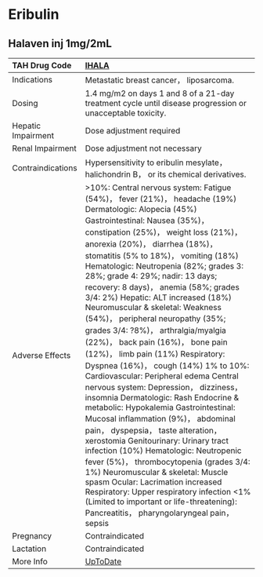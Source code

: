 # Eribulin

## Halaven inj 1mg/2mL

| TAH Drug Code      | [IHALA](https://www.tahsda.org.tw/drugs/hissearch.php?drug_code=IHALA)                                                                                                                                                                                                                                                                                                                                                                                                                                                                                                                                                                                                                                                                                                                                                                                                                                                                                                                                                                                                                                                                                                                                                                         |
|:-------------------|:-----------------------------------------------------------------------------------------------------------------------------------------------------------------------------------------------------------------------------------------------------------------------------------------------------------------------------------------------------------------------------------------------------------------------------------------------------------------------------------------------------------------------------------------------------------------------------------------------------------------------------------------------------------------------------------------------------------------------------------------------------------------------------------------------------------------------------------------------------------------------------------------------------------------------------------------------------------------------------------------------------------------------------------------------------------------------------------------------------------------------------------------------------------------------------------------------------------------------------------------------|
| Indications        | Metastatic breast cancer， liposarcoma.                                                                                                                                                                                                                                                                                                                                                                                                                                                                                                                                                                                                                                                                                                                                                                                                                                                                                                                                                                                                                                                                                                                                                                                                        |
| Dosing             | 1.4 mg/m2 on days 1 and 8 of a 21-day treatment cycle until disease progression or unacceptable toxicity.                                                                                                                                                                                                                                                                                                                                                                                                                                                                                                                                                                                                                                                                                                                                                                                                                                                                                                                                                                                                                                                                                                                                      |
| Hepatic Impairment | Dose adjustment required                                                                                                                                                                                                                                                                                                                                                                                                                                                                                                                                                                                                                                                                                                                                                                                                                                                                                                                                                                                                                                                                                                                                                                                                                       |
| Renal Impairment   | Dose adjustment not necessary                                                                                                                                                                                                                                                                                                                                                                                                                                                                                                                                                                                                                                                                                                                                                                                                                                                                                                                                                                                                                                                                                                                                                                                                                  |
| Contraindications  | Hypersensitivity to eribulin mesylate， halichondrin B， or its chemical derivatives.                                                                                                                                                                                                                                                                                                                                                                                                                                                                                                                                                                                                                                                                                                                                                                                                                                                                                                                                                                                                                                                                                                                                                          |
| Adverse Effects    | >10%: Central nervous system: Fatigue (54%)， fever (21%)， headache (19%) Dermatologic: Alopecia (45%) Gastrointestinal: Nausea (35%)， constipation (25%)， weight loss (21%)， anorexia (20%)， diarrhea (18%)， stomatitis (5% to 18%)， vomiting (18%) Hematologic: Neutropenia (82%; grades 3: 28%; grade 4: 29%; nadir: 13 days; recovery: 8 days)， anemia (58%; grades 3/4: 2%) Hepatic: ALT increased (18%) Neuromuscular & skeletal: Weakness (54%)， peripheral neuropathy (35%; grades 3/4: ?8%)， arthralgia/myalgia (22%)， back pain (16%)， bone pain (12%)， limb pain (11%) Respiratory: Dyspnea (16%)， cough (14%) 1% to 10%: Cardiovascular: Peripheral edema Central nervous system: Depression， dizziness， insomnia Dermatologic: Rash Endocrine & metabolic: Hypokalemia Gastrointestinal: Mucosal inflammation (9%)， abdominal pain， dyspepsia， taste alteration， xerostomia Genitourinary: Urinary tract infection (10%) Hematologic: Neutropenic fever (5%)， thrombocytopenia (grades 3/4: 1%) Neuromuscular & skeletal: Muscle spasm Ocular: Lacrimation increased Respiratory: Upper respiratory infection <1% (Limited to important or life-threatening): Pancreatitis， pharyngolaryngeal pain， sepsis |
| Pregnancy          | Contraindicated                                                                                                                                                                                                                                                                                                                                                                                                                                                                                                                                                                                                                                                                                                                                                                                                                                                                                                                                                                                                                                                                                                                                                                                                                                |
| Lactation          | Contraindicated                                                                                                                                                                                                                                                                                                                                                                                                                                                                                                                                                                                                                                                                                                                                                                                                                                                                                                                                                                                                                                                                                                                                                                                                                                |
| More Info          | [UpToDate](https://www.uptodate.com/contents/eribulin-drug-information)                                                                                                                                                                                                                                                                                                                                                                                                                                                                                                                                                                                                                                                                                                                                                                                                                                                                                                                                                                                                                                                                                                                                                                        |

